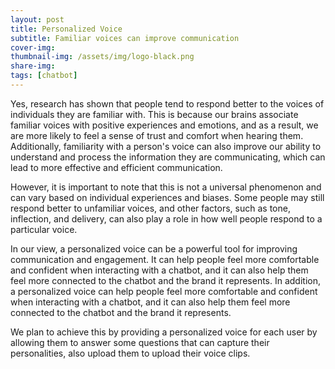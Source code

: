 ```yaml
---
layout: post
title: Personalized Voice
subtitle: Familiar voices can improve communication
cover-img: 
thumbnail-img: /assets/img/logo-black.png
share-img: 
tags: [chatbot]
---
```

Yes, research has shown that people tend to respond better to the voices of individuals they are familiar with. This is because our brains associate familiar voices with positive experiences and emotions, and as a result, we are more likely to feel a sense of trust and comfort when hearing them. Additionally, familiarity with a person's voice can also improve our ability to understand and process the information they are communicating, which can lead to more effective and efficient communication.

However, it is important to note that this is not a universal phenomenon and can vary based on individual experiences and biases. Some people may still respond better to unfamiliar voices, and other factors, such as tone, inflection, and delivery, can also play a role in how well people respond to a particular voice.

In our view, a personalized voice can be a powerful tool for improving communication and engagement. It can help people feel more comfortable and confident when interacting with a chatbot, and it can also help them feel more connected to the chatbot and the brand it represents. In addition, a personalized voice can help people feel more comfortable and confident when interacting with a chatbot, and it can also help them feel more connected to the chatbot and the brand it represents.

We plan to achieve this by providing a personalized voice for each user by allowing them to answer some questions that can capture their personalities, also upload them to upload their voice clips.